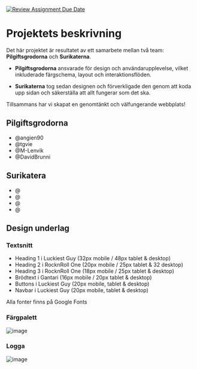 [![Review Assignment Due Date](https://classroom.github.com/assets/deadline-readme-button-22041afd0340ce965d47ae6ef1cefeee28c7c493a6346c4f15d667ab976d596c.svg)](https://classroom.github.com/a/l0wzEkbn)

# Projektets beskrivning 
Det här projektet är resultatet av ett samarbete mellan två team: **Pilgiftsgrodorna** och **Surikaterna**.  

- **Pilgiftsgrodorna** ansvarade för design och användarupplevelse, vilket inkluderade färgschema, layout och interaktionsflöden. 
 
- **Surikaterna** tog sedan designen och förverkligade den genom att koda upp sidan och säkerställa att allt fungerar som det ska.  

Tillsammans har vi skapat en genomtänkt och välfungerande webbplats!

## Pilgiftsgrodorna
- @angien90
- @tgvie
- @M-Lenvik
- @DavidBrunni

## Surikatera
- @
- @
- @
- @

## Design underlag
### Textsnitt
- Heading 1 i Luckiest Guy (32px mobile / 48px tablet & desktop)
- Heading 2 i RocknRoll One (20px mobile /  25px tablet & 32 desktop)
- Heading 3 i RocknRoll One (18px mobile / 25px tablet & desktop)
- Brödtext i Gantari (16px mobile / 20px tablet & desktop)
- Buttons i Luckiest Guy (20px mobile, tablet & desktop) 
- Navbar i Luckiest Guy (20px mobile, tablet & desktop)

Alla fonter finns på Google Fonts

### Färgpalett
![image](https://github.com/user-attachments/assets/d82fe536-1708-492f-8c14-3a939a584d16)

### Logga
![image](https://github.com/user-attachments/assets/38c64a8c-cb97-4976-a84e-786764fbb709)

